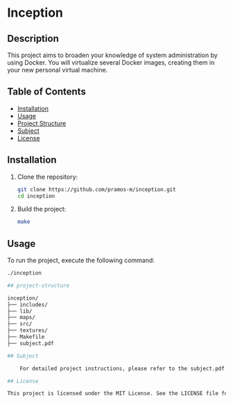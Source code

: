 # Inception

## Description

This project aims to broaden your knowledge of system administration by using Docker. You will virtualize several Docker images, creating them in your new personal virtual machine.

## Table of Contents

- [Installation](#installation)
- [Usage](#usage)
- [Project Structure](#project-structure)
- [Subject](#subject)
- [License](#license)

## Installation

1. Clone the repository:
    ```sh
    git clone https://github.com/pramos-m/inception.git
    cd inception
    ```

2. Build the project:
    ```sh
    make
    ```

## Usage

To run the project, execute the following command:
```sh
./inception

## project-structure

inception/
├── includes/
├── lib/
├── maps/
├── src/
├── textures/
├── Makefile
├── subject.pdf

## Subject

    For detailed project instructions, please refer to the subject.pdf file included in this repository.

## License

This project is licensed under the MIT License. See the LICENSE file for details.




